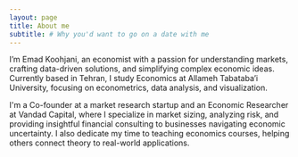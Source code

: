```yaml
---
layout: page
title: About me
subtitle: # Why you'd want to go on a date with me
---
```

I’m Emad Koohjani, an economist with a passion for understanding markets, crafting data-driven solutions, and simplifying complex economic ideas. Currently based in Tehran, I study Economics at Allameh Tabataba’i University, focusing on econometrics, data analysis, and visualization.

I'm a Co-founder at a market research startup and an Economic Researcher at Vandad Capital, where I specialize in market sizing, analyzing risk, and providing insightful financial consulting to businesses navigating economic uncertainty. I also dedicate my time to teaching economics courses, helping others connect theory to real-world applications.